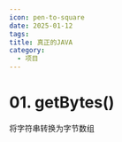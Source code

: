 ```yaml
---
icon: pen-to-square
date: 2025-01-12
tags: 
title: 真正的JAVA
category:
  - 项目
---
```

# 01. getBytes()
将字符串转换为字节数组
